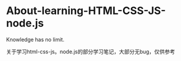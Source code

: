 # About-learning-HTML-CSS-JS-node.js
Knowledge has no limit. 

关于学习html-css-js。node.js的部分学习笔记，大部分无bug，仅供参考
